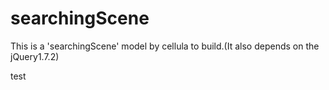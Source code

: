 searchingScene
==============

This is a 'searchingScene' model by cellula to build.(It also depends on the jQuery1.7.2)

test

